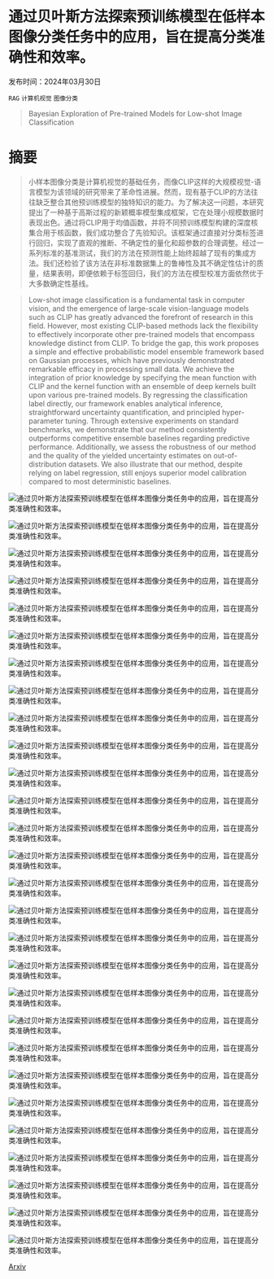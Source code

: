 # 通过贝叶斯方法探索预训练模型在低样本图像分类任务中的应用，旨在提高分类准确性和效率。

发布时间：2024年03月30日

`RAG` `计算机视觉` `图像分类`

> Bayesian Exploration of Pre-trained Models for Low-shot Image Classification

# 摘要

> 小样本图像分类是计算机视觉的基础任务，而像CLIP这样的大规模视觉-语言模型为该领域的研究带来了革命性进展。然而，现有基于CLIP的方法往往缺乏整合其他预训练模型的独特知识的能力。为了解决这一问题，本研究提出了一种基于高斯过程的新颖概率模型集成框架，它在处理小规模数据时表现出色。通过将CLIP用于均值函数，并将不同预训练模型构建的深度核集合用于核函数，我们成功整合了先验知识。该框架通过直接对分类标签进行回归，实现了直观的推断、不确定性的量化和超参数的合理调整。经过一系列标准的基准测试，我们的方法在预测性能上始终超越了现有的集成方法。我们还检验了该方法在非标准数据集上的鲁棒性及其不确定性估计的质量，结果表明，即便依赖于标签回归，我们的方法在模型校准方面依然优于大多数确定性基线。

> Low-shot image classification is a fundamental task in computer vision, and the emergence of large-scale vision-language models such as CLIP has greatly advanced the forefront of research in this field. However, most existing CLIP-based methods lack the flexibility to effectively incorporate other pre-trained models that encompass knowledge distinct from CLIP. To bridge the gap, this work proposes a simple and effective probabilistic model ensemble framework based on Gaussian processes, which have previously demonstrated remarkable efficacy in processing small data. We achieve the integration of prior knowledge by specifying the mean function with CLIP and the kernel function with an ensemble of deep kernels built upon various pre-trained models. By regressing the classification label directly, our framework enables analytical inference, straightforward uncertainty quantification, and principled hyper-parameter tuning. Through extensive experiments on standard benchmarks, we demonstrate that our method consistently outperforms competitive ensemble baselines regarding predictive performance. Additionally, we assess the robustness of our method and the quality of the yielded uncertainty estimates on out-of-distribution datasets. We also illustrate that our method, despite relying on label regression, still enjoys superior model calibration compared to most deterministic baselines.

![通过贝叶斯方法探索预训练模型在低样本图像分类任务中的应用，旨在提高分类准确性和效率。](../../../paper_images/2404.00312/x1.png)

![通过贝叶斯方法探索预训练模型在低样本图像分类任务中的应用，旨在提高分类准确性和效率。](../../../paper_images/2404.00312/x2.png)

![通过贝叶斯方法探索预训练模型在低样本图像分类任务中的应用，旨在提高分类准确性和效率。](../../../paper_images/2404.00312/x3.png)

![通过贝叶斯方法探索预训练模型在低样本图像分类任务中的应用，旨在提高分类准确性和效率。](../../../paper_images/2404.00312/x4.png)

![通过贝叶斯方法探索预训练模型在低样本图像分类任务中的应用，旨在提高分类准确性和效率。](../../../paper_images/2404.00312/x5.png)

![通过贝叶斯方法探索预训练模型在低样本图像分类任务中的应用，旨在提高分类准确性和效率。](../../../paper_images/2404.00312/x6.png)

![通过贝叶斯方法探索预训练模型在低样本图像分类任务中的应用，旨在提高分类准确性和效率。](../../../paper_images/2404.00312/x7.png)

![通过贝叶斯方法探索预训练模型在低样本图像分类任务中的应用，旨在提高分类准确性和效率。](../../../paper_images/2404.00312/x8.png)

![通过贝叶斯方法探索预训练模型在低样本图像分类任务中的应用，旨在提高分类准确性和效率。](../../../paper_images/2404.00312/x9.png)

![通过贝叶斯方法探索预训练模型在低样本图像分类任务中的应用，旨在提高分类准确性和效率。](../../../paper_images/2404.00312/x10.png)

![通过贝叶斯方法探索预训练模型在低样本图像分类任务中的应用，旨在提高分类准确性和效率。](../../../paper_images/2404.00312/x11.png)

![通过贝叶斯方法探索预训练模型在低样本图像分类任务中的应用，旨在提高分类准确性和效率。](../../../paper_images/2404.00312/x12.png)

![通过贝叶斯方法探索预训练模型在低样本图像分类任务中的应用，旨在提高分类准确性和效率。](../../../paper_images/2404.00312/x13.png)

![通过贝叶斯方法探索预训练模型在低样本图像分类任务中的应用，旨在提高分类准确性和效率。](../../../paper_images/2404.00312/x14.png)

![通过贝叶斯方法探索预训练模型在低样本图像分类任务中的应用，旨在提高分类准确性和效率。](../../../paper_images/2404.00312/x15.png)

![通过贝叶斯方法探索预训练模型在低样本图像分类任务中的应用，旨在提高分类准确性和效率。](../../../paper_images/2404.00312/x16.png)

![通过贝叶斯方法探索预训练模型在低样本图像分类任务中的应用，旨在提高分类准确性和效率。](../../../paper_images/2404.00312/x17.png)

![通过贝叶斯方法探索预训练模型在低样本图像分类任务中的应用，旨在提高分类准确性和效率。](../../../paper_images/2404.00312/x18.png)

![通过贝叶斯方法探索预训练模型在低样本图像分类任务中的应用，旨在提高分类准确性和效率。](../../../paper_images/2404.00312/x19.png)

![通过贝叶斯方法探索预训练模型在低样本图像分类任务中的应用，旨在提高分类准确性和效率。](../../../paper_images/2404.00312/x20.png)

![通过贝叶斯方法探索预训练模型在低样本图像分类任务中的应用，旨在提高分类准确性和效率。](../../../paper_images/2404.00312/x21.png)

![通过贝叶斯方法探索预训练模型在低样本图像分类任务中的应用，旨在提高分类准确性和效率。](../../../paper_images/2404.00312/x22.png)

![通过贝叶斯方法探索预训练模型在低样本图像分类任务中的应用，旨在提高分类准确性和效率。](../../../paper_images/2404.00312/x23.png)

![通过贝叶斯方法探索预训练模型在低样本图像分类任务中的应用，旨在提高分类准确性和效率。](../../../paper_images/2404.00312/x24.png)

![通过贝叶斯方法探索预训练模型在低样本图像分类任务中的应用，旨在提高分类准确性和效率。](../../../paper_images/2404.00312/x25.png)

![通过贝叶斯方法探索预训练模型在低样本图像分类任务中的应用，旨在提高分类准确性和效率。](../../../paper_images/2404.00312/x26.png)

![通过贝叶斯方法探索预训练模型在低样本图像分类任务中的应用，旨在提高分类准确性和效率。](../../../paper_images/2404.00312/x27.png)

![通过贝叶斯方法探索预训练模型在低样本图像分类任务中的应用，旨在提高分类准确性和效率。](../../../paper_images/2404.00312/x28.png)

[Arxiv](https://arxiv.org/abs/2404.00312)